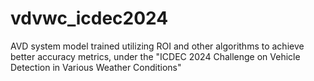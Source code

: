 # vdvwc_icdec2024
AVD system model trained utilizing ROI and other algorithms to achieve better accuracy metrics, under the "ICDEC 2024 Challenge on Vehicle Detection in Various Weather Conditions" 
